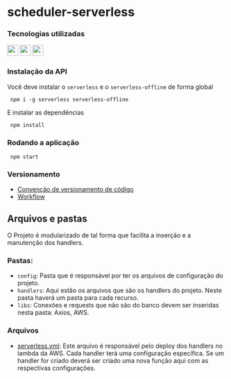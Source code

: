 # scheduler-serverless

### Tecnologias utilizadas

<a href="https://www.serverless.com/framework/docs/"><img height="25" src="https://img.shields.io/badge/serverless-f55650.svg?&style=for-the-badge&logo=serverless&logoColor=white"></img></a>
<a href="https://nodejs.org/docs/latest-v12.x/api/"><img height="25" src="https://img.shields.io/badge/nodejs-00b300.svg?&style=for-the-badge&logo=node.js&logoColor=white"></img></a>
<a href="https://docs.aws.amazon.com/index.html"><img height="25" src="https://img.shields.io/badge/AWS-212d3d.svg?&style=for-the-badge&logo=amazon&logoColor=white"></img></a>


### Instalação da API

Você deve instalar o `serverless` e o `serverless-offline` de forma global

```
 npm i -g serverless serverless-offline
```

E instalar as dependências

```
 npm install
```

### Rodando a aplicação

```
 npm start
```

### Versionamento

- [Convenção de versionamento de código](https://bitbucket.org/ggeducacional/knowledge-base/wiki/ConventionalCommitsMessages)
- [Workflow](https://bitbucket.org/ggeducacional/knowledge-base/wiki/GitFLow)

##  Arquivos e pastas

O Projeto é modularizado de tal forma que facilita a inserção e a manutenção dos handlers.

### Pastas:

- `config`: Pasta que é responsável por ter os arquivos de configuração do projeto.
- `handlers`: Aqui estão os arquivos que são os handlers do projeto. Neste pasta haverá um pasta para cada recurso.
- `libs`: Conexões e requests que não são do banco devem ser inseridas nesta pasta: Axios, AWS.

### Arquivos

- [serverless.yml](https://www.serverless.com/framework/docs/providers/aws/guide/serverless.yml/): Este arquivo é responsável pelo deploy dos handlers no lambda da AWS. Cada handler terá uma configuração específica. Se um handler for criado deverá ser criado uma nova função aqui com as respectivas configurações.
